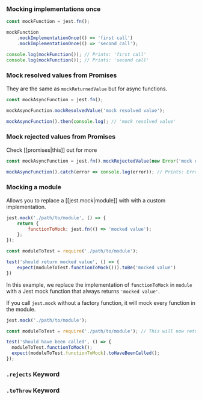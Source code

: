 ### Mocking implementations once
```javascript
const mockFunction = jest.fn();

mockFunction
	.mockImplementationOnce(() => 'first call')
	.mockImplementationOnce(() => 'second call');

console.log(mockFunction()); // Prints: 'first call'
console.log(mockFunction()); // Prints: 'second call'
```

### Mock resolved values from Promises
They are the same as `mockReturnedValue` but for async functions.

```javascript
const mockAsyncFunction = jest.fn();

mockAsyncFunction.mockResolvedValue('mock resolved value');

mockAsyncFunction().then(console.log); // 'mock resolved value'
```

### Mock rejected values from Promises
Check [[promises|this]] out for more
```javascript
const mockAsyncFunction = jest.fn().mockRejectedValue(new Error('mock error'));

mockAsyncFunction().catch(error => console.log(error)); // Prints: Error: 'mock error'
```

### Mocking a module
Allows you to replace a [[jest.mock|module]] with with a custom implementation.

```javascript
jest.mock('./path/to/module', () => {
	return {
		functionToMock: jest.fn(() => 'mocked value');
	};
});

const moduleToTest = require('./path/to/module');

test('should return mocked value', () => {
	expect(moduleToTest.functionToMock())).toBe('mocked value')
})
```

In this example, we replace the implementation of `functionToMock` in `module` with a Jest mock function that always returns `'mocked value'`.

If you call `jest.mock` without a factory function, it will mock every function in the module.

```javascript
jest.mock('./path/to/module');

const moduleToTest = require('./path/to/module'); // This will now return the mocked module

test('should have been called', () => {
  moduleToTest.functionToMock();
  expect(moduleToTest.functionToMock).toHaveBeenCalled();
});
```

### `.rejects` Keyword




### `.toThrow` Keyword




